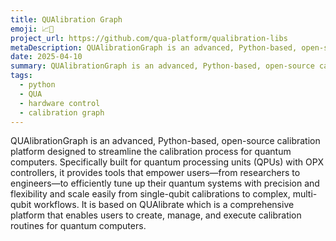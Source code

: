 ```yaml
---
title: QUAlibration Graph
emoji: 📈​🚀​
project_url: https://github.com/qua-platform/qualibration-libs
metaDescription: QUAlibrationGraph is an advanced, Python-based, open-source calibration platform designed to streamline the calibration process for quantum computers.
date: 2025-04-10
summary: QUAlibrationGraph is an advanced, Python-based, open-source calibration platform designed to streamline the calibration process for quantum computers.
tags:
  - python
  - QUA
  - hardware control
  - calibration graph
---
```


QUAlibrationGraph is an advanced, Python-based, open-source calibration platform designed to streamline the calibration process for quantum computers. Specifically built for quantum processing units (QPUs) with OPX controllers, it provides tools that empower users—from researchers to engineers—to efficiently tune up their quantum systems with precision and flexibility and scale easily from single-qubit calibrations to complex, multi-qubit workflows. It is based on QUAlibrate which is a comprehensive platform that enables users to create, manage, and execute calibration routines for quantum computers.
